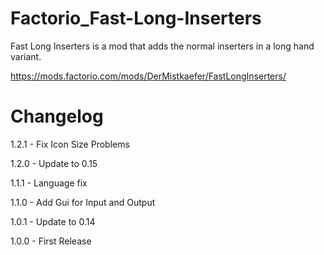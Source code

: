 # Factorio_Fast-Long-Inserters
Fast Long Inserters is a mod that adds the normal inserters in a long hand variant.

https://mods.factorio.com/mods/DerMistkaefer/FastLongInserters/

# Changelog
1.2.1 - Fix Icon Size Problems

1.2.0 - Update to 0.15

1.1.1 - Language fix

1.1.0 - Add Gui for Input and Output

1.0.1 - Update to 0.14

1.0.0 - First Release
